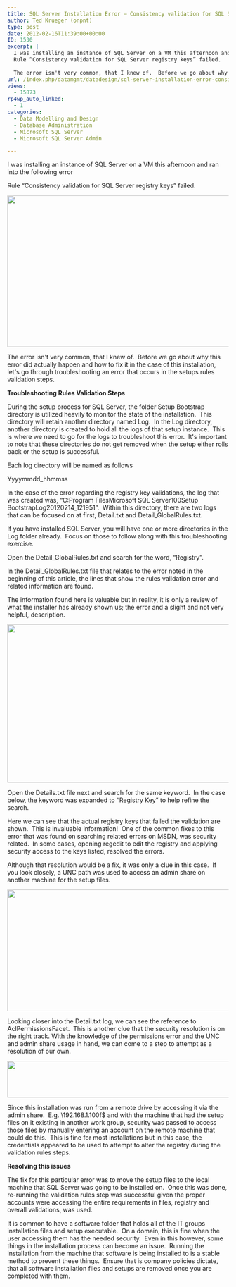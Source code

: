 ```yaml
---
title: SQL Server Installation Error – Consistency validation for SQL Server Registry keys
author: Ted Krueger (onpnt)
type: post
date: 2012-02-16T11:39:00+00:00
ID: 1530
excerpt: |
  I was installing an instance of SQL Server on a VM this afternoon and ran into the following error
  Rule “Consistency validation for SQL Server registry keys” failed.
   
  The error isn't very common, that I knew of.  Before we go about why this error di&hellip;
url: /index.php/datamgmt/datadesign/sql-server-installation-error-consistency/
views:
  - 15873
rp4wp_auto_linked:
  - 1
categories:
  - Data Modelling and Design
  - Database Administration
  - Microsoft SQL Server
  - Microsoft SQL Server Admin

---
```

I was installing an instance of SQL Server on a VM this afternoon and ran into the following error

Rule “Consistency validation for SQL Server registry keys” failed.

<div class="image_block">
  <a href="/wp-content/uploads/blogs/DataMgmt/-113.png?mtime=1329268052"><img alt="" src="/wp-content/uploads/blogs/DataMgmt/-113.png?mtime=1329268052" width="624" height="344" /></a>
</div>

The error isn't very common, that I knew of.  Before we go about why this error did actually happen and how to fix it in the case of this installation, let's go through troubleshooting an error that occurs in the setups rules validation steps.

**Troubleshooting Rules Validation Steps**

During the setup process for SQL Server, the folder Setup Bootstrap directory is utilized heavily to monitor the state of the installation.  This directory will retain another directory named Log.  In the Log directory, another directory is created to hold all the logs of that setup instance.  This is where we need to go for the logs to troubleshoot this error.  It's important to note that these directories do not get removed when the setup either rolls back or the setup is successful.

Each log directory will be named as follows

Yyyymmdd_hhmmss

In the case of the error regarding the registry key validations, the log that was created was, “C:Program FilesMicrosoft SQL Server100Setup BootstrapLog20120214\_121951”.  Within this directory, there are two logs that can be focused on at first, Detail.txt and Detail\_GlobalRules.txt.

If you have installed SQL Server, you will have one or more directories in the Log folder already.  Focus on those to follow along with this troubleshooting exercise.

Open the Detail_GlobalRules.txt and search for the word, “Registry”.

In the Detail_GlobalRules.txt file that relates to the error noted in the beginning of this article, the lines that show the rules validation error and related information are found.

The information found here is valuable but in reality, it is only a review of what the installer has already shown us; the error and a slight and not very helpful, description.

<div class="image_block">
  <a href="/wp-content/uploads/blogs/DataMgmt/-114.png?mtime=1329268053"><img alt="" src="/wp-content/uploads/blogs/DataMgmt/-114.png?mtime=1329268053" width="624" height="359" /></a>
</div>

Open the Details.txt file next and search for the same keyword.  In the case below, the keyword was expanded to “Registry Key” to help refine the search.

Here we can see that the actual registry keys that failed the validation are shown.  This is invaluable information!  One of the common fixes to this error that was found on searching related errors on MSDN, was security related.  In some cases, opening regedit to edit the registry and applying security access to the keys listed, resolved the errors.

Although that resolution would be a fix, it was only a clue in this case.  If you look closely, a UNC path was used to access an admin share on another machine for the setup files.

<div class="image_block">
  <a href="/wp-content/uploads/blogs/DataMgmt/-115.png?mtime=1329268054"><img alt="" src="/wp-content/uploads/blogs/DataMgmt/-115.png?mtime=1329268054" width="624" height="276" /></a>
</div>

Looking closer into the Detail.txt log, we can see the reference to AclPermissionsFacet.  This is another clue that the security resolution is on the right track. With the knowledge of the permissions error and the UNC and admin share usage in hand, we can come to a step to attempt as a resolution of our own.

<div class="image_block">
  <a href="/wp-content/uploads/blogs/DataMgmt/-116.png?mtime=1329268054"><img alt="" src="/wp-content/uploads/blogs/DataMgmt/-116.png?mtime=1329268054" width="624" height="83" /></a>
</div>

Since this installation was run from a remote drive by accessing it via the admin share.  E.g. \192.168.1.100f$ and with the machine that had the setup files on it existing in another work group, security was passed to access those files by manually entering an account on the remote machine that could do this.  This is fine for most installations but in this case, the credentials appeared to be used to attempt to alter the registry during the validation rules steps.

**Resolving this issues**

The fix for this particular error was to move the setup files to the local machine that SQL Server was going to be installed on.  Once this was done, re-running the validation rules step was successful given the proper accounts were accessing the entire requirements in files, registry and overall validations, was used.

It is common to have a software folder that holds all of the IT groups installation files and setup executable.  On a domain, this is fine when the user accessing them has the needed security.  Even in this however, some things in the installation process can become an issue.  Running the installation from the machine that software is being installed to is a stable method to prevent these things.  Ensure that is company policies dictate, that all software installation files and setups are removed once you are completed with them.